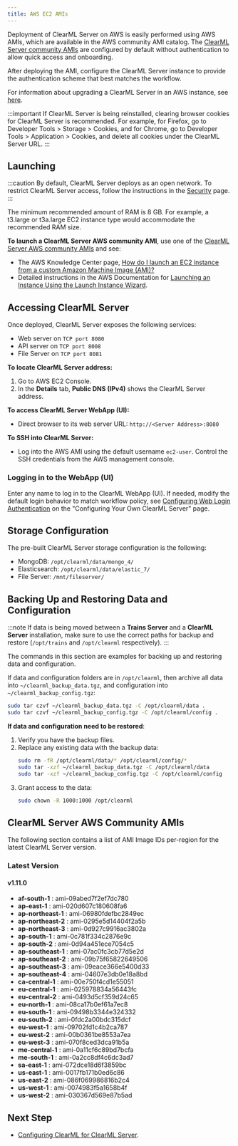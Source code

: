 ```yaml
---
title: AWS EC2 AMIs
---
```


Deployment of ClearML Server on AWS is easily performed using AWS AMIs, which are available in the AWS community AMI catalog.
The [ClearML Server community AMIs](#clearml-server-aws-community-amis) are configured by default without authentication
to allow quick access and onboarding.

After deploying the AMI, configure the ClearML Server instance to provide the authentication scheme that 
best matches the workflow.

For information about upgrading a ClearML Server in an AWS instance, see [here](upgrade_server_aws_ec2_ami.md).

:::important
If ClearML Server is being reinstalled, clearing browser cookies for ClearML Server is recommended. For example, 
for Firefox, go to Developer Tools > Storage > Cookies, and for Chrome, go to Developer Tools > Application > Cookies,
and delete all cookies under the ClearML Server URL.
:::

## Launching

:::caution
By default, ClearML Server deploys as an open network. To restrict ClearML Server access, follow the instructions 
in the [Security](clearml_server_security.md) page.
:::

The minimum recommended amount of RAM is 8 GB. For example, a t3.large or t3a.large EC2 instance type would accommodate the recommended RAM size.

**To launch a ClearML Server AWS community AMI**, use one of the [ClearML Server AWS community AMIs](#clearml-server-aws-community-amis) 
and see:

* The AWS Knowledge Center page, [How do I launch an EC2 instance from a custom Amazon Machine Image (AMI)?](https://aws.amazon.com/premiumsupport/knowledge-center/launch-instance-custom-ami/)
* Detailed instructions in the AWS Documentation for [Launching an Instance Using the Launch Instance Wizard](https://docs.aws.amazon.com/AWSEC2/latest/UserGuide/launching-instance.html).

## Accessing ClearML Server

Once deployed, ClearML Server exposes the following services:

* Web server on `TCP port 8080`
* API server on `TCP port 8008`
* File Server on `TCP port 8081`

**To locate ClearML Server address:**

1. Go to AWS EC2 Console.
1. In the **Details** tab, **Public DNS (IPv4)** shows the ClearML Server address.

**To access ClearML Server WebApp (UI):**

* Direct browser to its web server URL: `http://<Server Address>:8080`

**To SSH into ClearML Server:**

* Log into the AWS AMI using the default username `ec2-user`. Control the SSH credentials from the AWS management console.

### Logging in to the WebApp (UI)

Enter any name to log in to the ClearML WebApp (UI). If needed, modify the default login behavior to match workflow policy, 
see [Configuring Web Login Authentication](clearml_server_config.md#web-login-authentication) 
on the "Configuring Your Own ClearML Server" page.

## Storage Configuration

The pre-built ClearML Server storage configuration is the following:

* MongoDB: `/opt/clearml/data/mongo_4/`
* Elasticsearch: `/opt/clearml/data/elastic_7/`
* File Server: `/mnt/fileserver/`


## Backing Up and Restoring Data and Configuration

:::note
If data is being moved between a **Trains Server** and a **ClearML Server** installation, make sure to use the correct paths 
for backup and restore (`/opt/trains` and `/opt/clearml` respectively).
:::

The commands in this section are examples for backing up and restoring data and configuration.

If data and configuration folders are in `/opt/clearml`, then archive all data into `~/clearml_backup_data.tgz`, and 
configuration into `~/clearml_backup_config.tgz`:

```bash
sudo tar czvf ~/clearml_backup_data.tgz -C /opt/clearml/data .
sudo tar czvf ~/clearml_backup_config.tgz -C /opt/clearml/config .
```

**If data and configuration need to be restored**:

1. Verify you have the backup files.
1. Replace any existing data with the backup data:
   ```bash
   sudo rm -fR /opt/clearml/data/* /opt/clearml/config/*
   sudo tar -xzf ~/clearml_backup_data.tgz -C /opt/clearml/data
   sudo tar -xzf ~/clearml_backup_config.tgz -C /opt/clearml/config
   ```
1. Grant access to the data:
   ```bash
   sudo chown -R 1000:1000 /opt/clearml
   ```
        

## ClearML Server AWS Community AMIs

The following section contains a list of AMI Image IDs per-region for the latest ClearML Server version.



### Latest Version

#### v1.11.0

* **af-south-1** : ami-09abed7f2ef7dc780
* **ap-east-1** : ami-020d607c180608fa6
* **ap-northeast-1** : ami-06980fdefbc2849ec
* **ap-northeast-2** : ami-0295e5d14404f2a5b
* **ap-northeast-3** : ami-0d927c9916ac3802a
* **ap-south-1** : ami-0c781f334c2876e9c
* **ap-south-2** : ami-0d94a451ece7054c5
* **ap-southeast-1** : ami-07ac0fc3cb77d5e2d
* **ap-southeast-2** : ami-09b75f65822649506
* **ap-southeast-3** : ami-09eace366e5400d33
* **ap-southeast-4** : ami-04607e3db0e18a8bd
* **ca-central-1** : ami-00e750f4cd1e55051
* **eu-central-1** : ami-025978834a56443fc
* **eu-central-2** : ami-0493d5cf359d24c65
* **eu-north-1** : ami-08ca17b0ef61a7ec8
* **eu-south-1** : ami-09498b3344e324332
* **eu-south-2** : ami-0fdc2a00bdc315dcf
* **eu-west-1** : ami-09702fd1c4b2ca787
* **eu-west-2** : ami-00b0361be8553a7ea
* **eu-west-3** : ami-070f8ced3dca91b5a
* **me-central-1** : ami-0a11cf6c89bd7bcfa
* **me-south-1** : ami-0a2cc8df4c6dc3ad7
* **sa-east-1** : ami-072dce18d6f3859bc
* **us-east-1** : ami-0017fb171b0ed6c86
* **us-east-2** : ami-086f069986816b2c4
* **us-west-1** : ami-0074983f5a1658b4f
* **us-west-2** : ami-030367d569e87b5ad

## Next Step

* [Configuring ClearML for ClearML Server](clearml_config_for_clearml_server.md).
